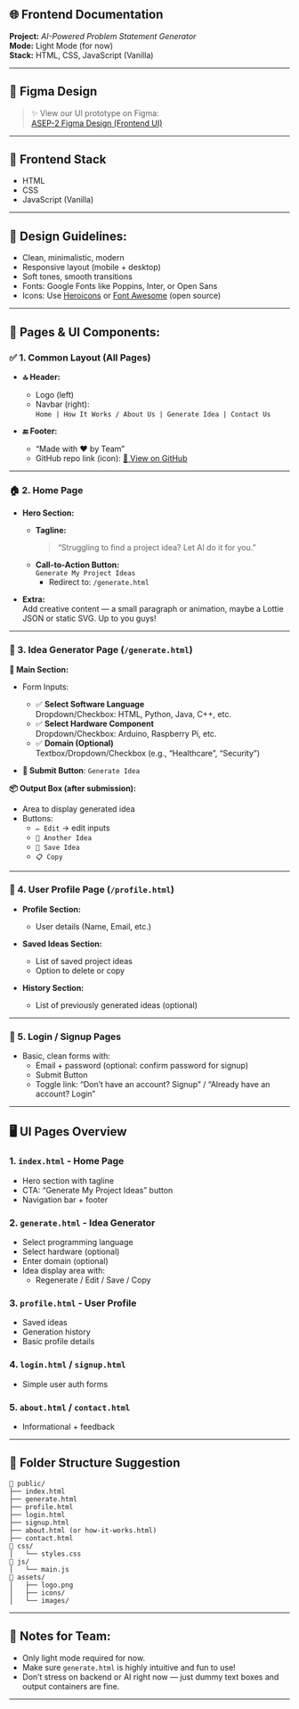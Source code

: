 ## 🌐 Frontend Documentation  
**Project:** *AI-Powered Problem Statement Generator*  
**Mode:** Light Mode (for now)  
**Stack:** HTML, CSS, JavaScript (Vanilla)  

---

## 🎨 Figma Design  
> ✨ View our UI prototype on Figma:  
[ASEP-2 Figma Design (Frontend UI)](https://www.figma.com/design/QxIg6pQoJriiBLHNceVbIH/ASEP-2?t=wPYFnV7LphlW0gMk-1)

---

## 🧱 Frontend Stack

- HTML  
- CSS  
- JavaScript (Vanilla)

---

## 🎨 Design Guidelines:
- Clean, minimalistic, modern
- Responsive layout (mobile + desktop)
- Soft tones, smooth transitions
- Fonts: Google Fonts like Poppins, Inter, or Open Sans
- Icons: Use [Heroicons](https://heroicons.com/) or [Font Awesome](https://fontawesome.com/) (open source)

---

## 🧱 Pages & UI Components:

### ✅ 1. **Common Layout (All Pages)**
- **🔝 Header:**
  - Logo (left)
  - Navbar (right):  
    `Home | How It Works / About Us | Generate Idea | Contact Us`

- **🔚 Footer:**
  - “Made with ❤️ by Team”  
  - GitHub repo link (icon): [🔗 View on GitHub](https://github.com/Itz-Sidra/ASEP2)

---

### 🏠 2. **Home Page**
- **Hero Section:**
  - **Tagline:**  
    > “Struggling to find a project idea? Let AI do it for you.”
  - **Call-to-Action Button:**  
    `Generate My Project Ideas`
    - Redirect to: `/generate.html`

- **Extra:**  
  Add creative content — a small paragraph or animation, maybe a Lottie JSON or static SVG. Up to you guys!

---

### 🧠 3. **Idea Generator Page (`/generate.html`)**
**🧩 Main Section:**
- Form Inputs:
  - ✅ **Select Software Language**  
    Dropdown/Checkbox: HTML, Python, Java, C++, etc.
  - ✅ **Select Hardware Component**  
    Dropdown/Checkbox: Arduino, Raspberry Pi, etc.
  - ✅ **Domain (Optional)**  
    Textbox/Dropdown/Checkbox (e.g., “Healthcare”, “Security”)

- **🔘 Submit Button**: `Generate Idea`

**📦 Output Box (after submission):**
- Area to display generated idea
- Buttons:
  - `✏️ Edit` → edit inputs
  - `🔄 Another Idea`
  - `💾 Save Idea`
  - `📋 Copy`

---

### 👤 4. **User Profile Page (`/profile.html`)**
- **Profile Section:**
  - User details (Name, Email, etc.)
- **Saved Ideas Section:**
  - List of saved project ideas
  - Option to delete or copy

- **History Section:**
  - List of previously generated ideas (optional)

---

### 🔐 5. **Login / Signup Pages**
- Basic, clean forms with:
  - Email + password (optional: confirm password for signup)
  - Submit Button
  - Toggle link: “Don’t have an account? Signup” / “Already have an account? Login”

---

## 🖥️ UI Pages Overview

### 1. `index.html` - Home Page
- Hero section with tagline  
- CTA: “Generate My Project Ideas” button  
- Navigation bar + footer

### 2. `generate.html` - Idea Generator
- Select programming language
- Select hardware (optional)
- Enter domain (optional)
- Idea display area with:
  - Regenerate / Edit / Save / Copy

### 3. `profile.html` - User Profile
- Saved ideas
- Generation history
- Basic profile details

### 4. `login.html` / `signup.html`
- Simple user auth forms

### 5. `about.html` / `contact.html`
- Informational + feedback


---

## 📁 Folder Structure Suggestion

```
📁 public/
├── index.html
├── generate.html
├── profile.html
├── login.html
├── signup.html
├── about.html (or how-it-works.html)
├── contact.html
📁 css/
│   └── styles.css
📁 js/
│   └── main.js
📁 assets/
│   ├── logo.png
│   ├── icons/
│   └── images/
```

---

## 🧠 Notes for Team:

- Only light mode required for now.
- Make sure `generate.html` is highly intuitive and fun to use!
- Don’t stress on backend or AI right now — just dummy text boxes and output containers are fine.

---
